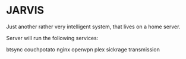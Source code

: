 # JARVIS
Just another rather very intelligent system, that lives on a home server.

Server will run the following services:

btsync
couchpotato
nginx
openvpn
plex
sickrage
transmission
